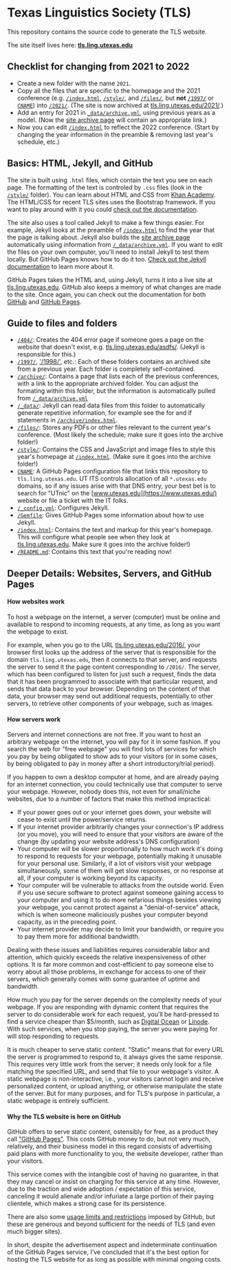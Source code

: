 # Texas Linguistics Society (TLS)

This repository contains the source code to generate the TLS website.

The site itself lives here: **[tls.ling.utexas.edu](https://tls.ling.utexas.edu/)**

## Checklist for changing from 2021 to 2022

* Create a new folder with the name `2021`.
* Copy all the files that are specific to the homepage and the 2021 conference (e.g. [`/index.html`](/index.html), [`/style/`](/style/), and [`/files/`](/files/), but **not** [`/1997/`](/1997/) or [`CNAME`](CNAME)) into [`/2021/`](/2021/). (The site is now archived at [tls.ling.utexas.edu/2021/](https://tls.ling.utexas.edu/2021/).)
* Add an entry for 2021 in [`_data/archive.yml`](_data/archive.yml), using previous years as a model. (Now the [site archive page](https://tls.ling.utexas.edu/archive/) will contain an appropriate link.)
* Now you can edit [`/index.html`](/index.html) to reflect the 2022 conference. (Start by changing the year information in the preamble & removing last year's schedule, etc.)


## Basics: HTML, Jekyll, and GitHub

The site is built using `.html` files, which contain the text you see on each page. The formatting of the text is controled by `.css` files (look in the [`/style/`](/style/) folder). You can learn about HTML and CSS from [Khan Academy](https://www.khanacademy.org/computing/computer-programming/html-css). The HTML/CSS for recent TLS sites uses the Bootstrap framework. If you want to play around with it you could [check out the documentation](https://getbootstrap.com/docs/4.0/getting-started/introduction/).

The site also uses a tool called Jekyll to make a few things easier. For example, Jekyll looks at the preamble of [`/index.html`](/index.html) to find the year that the page is talking about. Jekyll also builds the [site archive page](https://tls.ling.utexas.edu/archive/) automatically using information from [`/_data/archive.yml`](/_data/archive.yml). If you want to edit the files on your own computer, you'll need to install Jekyll to test them locally. But GitHub Pages knows how to do it too. [Check out the Jekyll documentation](https://jekyllrb.com/docs/) to learn more about it.

GitHub Pages takes the HTML and, using Jekyll, turns it into a live site at [tls.ling.utexas.edu](https://tls.ling.utexas.edu/). GitHub also keeps a memory of what changes are made to the site. Once again, you can check out the documentation for both [GitHub](https://docs.github.com/en/github) and [GitHub Pages](https://docs.github.com/en/pages).


## Guide to files and folders

* [`/404/`](/404/): Creates the 404 error page if someone goes a page on the website that doesn't exist, e.g. [tls.ling.utexas.edu/asdfs/](https://tls.ling.utexas.edu/asdfs/). (Jekyll is responsible for this.)
* [`/1997/`](/1997/), ['/1998/'](/1998/), etc.: Each of these folders contains an archived site from a previous year. Each folder is completely self-contained.
* [`/archive/`](/archive/): Contains a page that lists each of the previous conferences, with a link to the appropriate archived folder. You can adjust the formating within this folder, but the information is automatically pulled from [`/_data/archive.yml`](/_data/archive.yml)
* [`/_data/`](/_data/): Jekyll can read data files from this folder to automatically generate repetitive information, for example see the for and if statements in [`/archive/index.html`](/archive/index.html).
* [`/files/`](/files/): Stores any PDFs or other files relevant to the current year's conference. (Most likely the schedule; make sure it goes into the archive folder!)
* [`/style/`](/style/): Contains the CSS and JavaScript and image files to style this year's homepage at [`/index.html`](/index.html). (Make sure it goes into the archive folder!)
* [`CNAME`](CNAME): A GitHub Pages configuration file that links this repository to `tls.ling.utexas.edu`. UT ITS controls allocation of all `*.utexas.edu` domains, so if any issues arise with that DNS entry, your best bet is to search for "UTnic" on the [www.utexas.edu](https://www.utexas.edu/) website or file a ticket with the IT folks.
* [`/_config.yml`](/_config.yml): Configures Jekyll.
* [`/Gemfile`](/Gemfile): Gives GitHub Pages some information about how to use Jekyll.
* [`/index.html`](/index.html): Contains the text and markup for this year's homepage. This will configure what people see when they look at [tls.ling.utexas.edu](https://tls.ling.utexas.edu/). Make sure it goes into the archive folder!)
* [`/README.md`](/README.md): Contains this text that you're reading now!



## Deeper Details: Websites, Servers, and GitHub Pages

#### How websites work

To host a webpage on the internet, a server (computer) must be online and available to respond to incoming requests, at any time, as long as you want the webpage to exist.

For example, when you go to the URL [tls.ling.utexas.edu/2016/](https://tls.ling.utexas.edu/2016/), your browser first looks up the address of the server that is responsible for the domain `tls.ling.utexas.edu`, then it connects to that server, and requests the server to send it the page content corresponding to `/2016/`.
The server, which has been configured to listen for just such a request, finds the data that it has been programmed to associate with that particular request, and sends that data back to your browser.
Depending on the content of that data, your browser may send out additional requests, potentially to other servers,
to retrieve other components of your webpage, such as images.

#### How servers work

Servers and internet connections are not free.
If you want to host an arbitrary webpage on the internet, you will pay for it in some fashion.
If you search the web for "free webpage" you will find lots of services for which you pay by being obligated to show ads to your visitors (or in some cases, by being obligated to pay in money after a short introductory/trial period).

If you happen to own a desktop computer at home, and are already paying for an internet connection, you could technically use that computer to serve your webpage.
However, nobody does this, not even for small/niche websites, due to a number of factors that make this method impractical:

* If your power goes out or your internet goes down, your website will cease to exist until the power/service returns.
* If your internet provider arbitrarily changes your connection's IP address (or you move), you will need to ensure that your visitors are aware of the change (by updating your website address's DNS configuration)
* Your computer will be slower proportionally to how much work it's doing to respond to requests for your webpage, potentially making it unusable for your personal use.
  Similarly, if a lot of visitors visit your webpage simultaneously, some of them will get slow responses, or no response at all, if your computer is working beyond its capacity.
* Your computer will be vulnerable to attacks from the outside world.
  Even if you use secure software to protect against someone gaining access to your computer and using it to do more nefarious things besides viewing your webpage, you cannot protect against a "denial-of-service" attack, which is when someone maliciously pushes your computer beyond capacity, as in the preceding point.
* Your internet provider may decide to limit your bandwidth, or require you to pay them more for additional bandwidth.

Dealing with these issues and liabilities requires considerable labor and attention,
which quickly exceeds the relative inexpensiveness of other options.
It is far more common and cost-efficient to pay someone else to worry about all those problems,
in exchange for access to one of their servers, which generally comes with some guarantee of uptime and bandwidth.

How much you pay for the server depends on the complexity needs of your webpage.
If you are responding with dynamic content that requires the server to do considerable work for each request,
you'll be hard-pressed to find a service cheaper than $5/month,
such as [Digital Ocean](https://www.digitalocean.com/pricing/#droplet) or [Linode](https://www.linode.com/pricing).
With such services, when you stop paying, the server you were paying for will stop responding to requests.

It is much cheaper to serve static content.
"Static" means that for every URL the server is programmed to respond to, it always gives the same response.
This requires very little work from the server; it needs only look for a file matching the specified URL, and send that file to your webpage's visitor.
A static webpage is non-interactive, i.e., your visitors cannot login and receive personalized content, or upload anything, or otherwise manipulate the state of the server.
But for many purposes, and for TLS's purpose in particular, a static webpage is entirely sufficient.

#### Why the TLS website is here on GitHub

GitHub offers to serve static content, ostensibly for free,
as a product they call ["GitHub Pages"](https://pages.github.com/).
This costs GitHub money to do, but not very much, relatively, and their business model in this regard consists of advertising paid plans with more functionality to you, the website developer, rather than your visitors.

This service comes with the intangible cost of having no guarantee,
in that they may cancel or insist on charging for this service at any time.
However, due to the traction and wide adoption / expectation of this service, canceling it would alienate and/or infuriate a large portion of their paying clientele, which makes a strong case for its persistence.

There are also some [usage limits and restrictions](https://help.github.com/articles/what-is-github-pages/#usage-limits) imposed by GitHub, but these are generous and beyond sufficient for the needs of TLS (and even much bigger sites).

In short, despite the advertisement aspect and indeterminate continuation of the GitHub Pages service,
I've concluded that it's the best option for hosting the TLS website for as long as possible with minimal ongoing costs.


